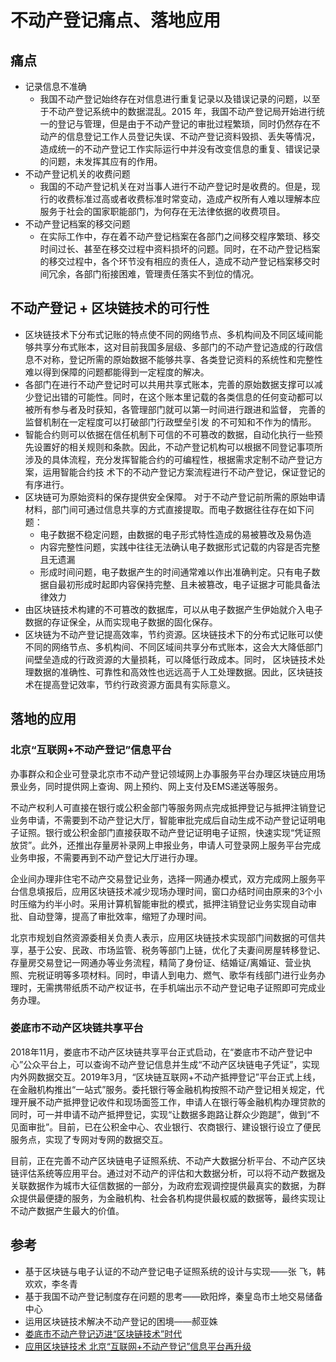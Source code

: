 # 不动产登记痛点、落地应用

## 痛点

- 记录信息不准确
  - 我国不动产登记始终存在对信息进行重复记录以及错误记录的问题，以至于不动产登记系统中的数据混乱。2015 年，我国不动产登记局开始进行统一的登记与管理，但是由于不动产登记的审批过程繁琐，同时仍然存在不动产的信息登记工作人员登记失误、不动产登记资料毁损、丢失等情况，造成统一的不动产登记工作实际运行中并没有改变信息的重复、错误记录的问题，未发挥其应有的作用。
- 不动产登记机关的收费问题
  - 我国的不动产登记机关在对当事人进行不动产登记时是收费的。但是，现行的收费标准过高或者收费标准时常变动，造成产权所有人难以理解本应服务于社会的国家职能部门，为何存在无法律依据的收费项目。
- 不动产登记档案的移交问题
  - 在实际工作中，存在着不动产登记档案在各部门之间移交程序繁琐、移交时间过长、甚至在移交过程中资料损坏的问题。同时，在不动产登记档案的移交过程中，各个环节没有相应的责任人，造成不动产登记档案移交时间冗余，各部门衔接困难，管理责任落实不到位的情况。



## 不动产登记 + 区块链技术的可行性

- 区块链技术下分布式记账的特点使不同的网络节点、多机构间及不同区域间能够共享分布式账本，这对目前我国多层级、多部门的不动产登记造成的行政信息不对称，登记所需的原始数据不能够共享、各类登记资料的系统性和完整性难以得到保障的问题都能得到一定程度的解决。 
- 各部门在进行不动产登记时可以共用共享式账本，完善的原始数据支撑可以减少登记出错的可能性。同时，在这个账本里记载的各类信息的任何变动都可以被所有参与者及时获知，各管理部门就可以第一时间进行跟进和监督， 完善的监督机制在一定程度可以打破部门行政壁垒引发 的不可知和不作为的情形。
- 智能合约则可以依据在信任机制下可信的不可篡改的数据，自动化执行一些预先设置好的相关规则和条款。因此，不动产登记机构可以根据不同登记事项所涉及的具体流程，充分发挥智能合约的可编程性，根据需求定制不动产登记方案，运用智能合约技 术下的不动产登记方案流程进行不动产登记，保证登记的有序进行。
- 区块链可为原始资料的保存提供安全保障。 对于不动产登记前所需的原始申请材料，部门间可通过信息共享的方式直接提取。而电子数据往往存在如下问题：
  - 电子数据不稳定问题，由数据的电子形式特性造成的易被篡改及易伪造
  - 内容完整性问题，实践中往往无法确认电子数据形式记载的内容是否完整且无遗漏
  - 形成时间问题，电子数据产生的时间通常难以作出准确判定。只有电子数据自最初形成时起即内容保持完整、且未被篡改，电子证据才可能具备法律效力
- 由区块链技术构建的不可篡改的数据库，可以从电子数据产生伊始就介入电子数据的存证保全，从而实现电子数据的固化保存。
- 区块链为不动产登记提高效率，节约资源。区块链技术下的分布式记账可以使不同的网络节点、多机构间、不同区域间共享分布式账本，这会大大降低部门间壁垒造成的行政资源的大量损耗，可以降低行政成本。同时， 区块链技术处理数据的准确性、可靠性和高效性也远远高于人工处理数据。因此，区块链技术在提高登记效率，节约行政资源方面具有实际意义。

## 落地的应用

### 北京“互联网+不动产登记”信息平台

办事群众和企业可登录北京市不动产登记领域网上办事服务平台办理区块链应用场景业务，同时提供网上查询、网上预约、网上支付及EMS递送等服务。

不动产权利人可直接在银行或公积金部门等服务网点完成抵押登记与抵押注销登记业务申请，不需要到不动产登记大厅，智能审批完成后自动生成不动产登记证明电子证照。银行或公积金部门直接获取不动产登记证明电子证照，快速实现“凭证照放贷”。此外，还推出存量房补录网上申报业务，申请人可登录网上服务平台完成业务申报，不需要再到不动产登记大厅进行办理。

企业间办理非住宅不动产交易登记业务，选择一网通办模式，双方完成网上服务平台信息填报后，应用区块链技术减少现场办理时间，窗口办结时间由原来的3个小时压缩为约半小时。采用计算机智能审批的模式，抵押注销登记业务实现自动审批、自动登簿，提高了审批效率，缩短了办理时间。

北京市规划自然资源委相关负责人表示，应用区块链技术实现部门间数据的可信共享，基于公安、民政、市场监管、税务等部门上链，优化了夫妻间房屋转移登记、存量房交易登记一网通办等业务流程，精简了身份证、结婚证/离婚证、营业执照、完税证明等多项材料。同时，申请人到电力、燃气、歌华有线部门进行业务办理时，无需携带纸质不动产权证书，在手机端出示不动产登记电子证照即可完成业务办理。

### 娄底市不动产区块链共享平台

2018年11月，娄底市不动产区块链共享平台正式启动，在“娄底市不动产登记中心”公众平台上，可以查询不动产登记信息并生成“不动产区块链电子凭证”，实现内外网数据交互。2019年3月，“区块链互联网+不动产抵押登记”平台正式上线，在金融机构推出“一站式”服务。委托银行等金融机构按照不动产登记相关规定，代理开展不动产抵押登记收件和现场面签工作，申请人在银行等金融机构办理贷款的同时，可一并申请不动产抵押登记，实现“让数据多跑路让群众少跑蹆”，做到“不见面审批”。目前，已在公积金中心、农业银行、农商银行、建设银行设立了便民服务点，实现了专网对专网的数据交互。

目前，正在完善不动产区块链电子证照系统、不动产大数据分析平台、不动产区块链评估系统等应用平台。通过对不动产的评估和大数据分析，可以将不动产数据及关联数据作为城市大征信数据的一部分，为政府宏观调控提供最真实的数据，为群众提供最便捷的服务，为金融机构、社会各机构提供最权威的数据等，最终实现让不动产数据产生最大的价值。

## 参考

- 基于区块链与电子认证的不动产登记电子证照系统的设计与实现——张 飞，韩欢欢，李冬青
- 基于我国不动产登记制度存在问题的思考——欧阳烨，秦皇岛市土地交易储备中心
- 运用区块链技术解决不动产登记的困境——郝亚姝
- [娄底市不动产登记迈进“区块链技术”时代](https://ld.rednet.cn/content/2019/08/02/5786113.html)
- [应用区块链技术 北京“互联网+不动产登记”信息平台再升级](http://www.lianmenhu.com/blockchain-17736-1)

